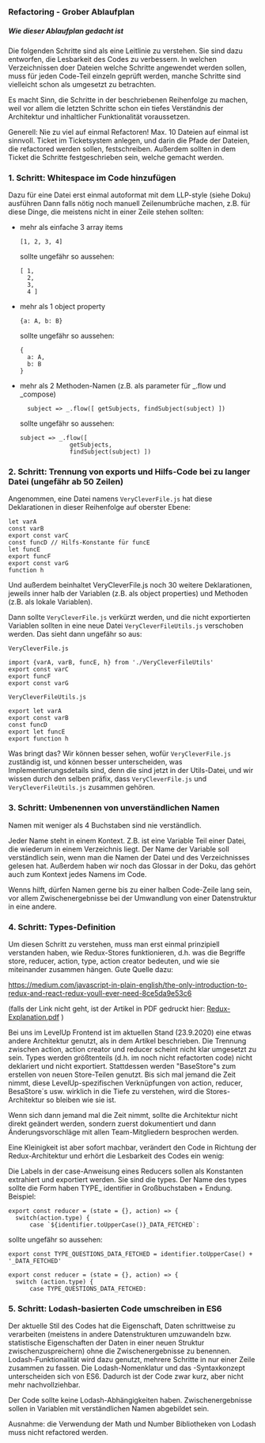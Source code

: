 ### Refactoring - Grober Ablaufplan

##### Wie dieser Ablaufplan gedacht ist

Die folgenden Schritte sind als eine Leitlinie zu verstehen. Sie sind dazu entworfen, 
die Lesbarkeit des Codes zu verbessern. In welchen Verzeichnissen doer Dateien welche 
Schritte angewendet werden sollen, muss für jeden Code-Teil einzeln geprüft werden, 
manche Schritte sind vielleicht schon als umgesetzt zu betrachten. 

Es macht Sinn, die Schritte in der beschriebenen Reihenfolge zu machen, weil vor allem 
die letzten Schritte schon ein tiefes Verständnis der Architektur und inhaltlicher 
Funktionalität voraussetzen. 

Generell: Nie zu viel auf einmal Refactoren! Max. 10 Dateien auf einmal ist sinnvoll. 
Ticket im Ticketsystem anlegen, und darin die Pfade der Dateien, die refactored werden 
sollen, festschreiben. Außerdem sollten in dem Ticket die Schritte festgeschrieben sein,
welche gemacht werden.  

### 1. Schritt: Whitespace im Code hinzufügen

Dazu für eine Datei erst einmal autoformat mit dem LLP-style (siehe Doku) ausführen
Dann falls nötig noch manuell Zeilenumbrüche machen, z.B. für diese Dinge, die meistens nicht in einer Zeile stehen sollten: 
- mehr als einfache 3 array items 
  ```
  [1, 2, 3, 4]
  ``` 
  sollte ungefähr so aussehen:
  ```
  [ 1, 
    2, 
    3,
    4 ]
  ``` 

- mehr als 1 object property
  ```
  {a: A, b: B} 
  ```
  sollte ungefähr so aussehen:
  ```
  {
    a: A,
    b: B
  }
  ```
- mehr als 2 Methoden-Namen (z.B. als parameter für _.flow und _compose)
  ```
    subject => _.flow([ getSubjects, findSubject(subject) ]) 
  ```
    sollte ungefähr so aussehen:
  ```
  subject => _.flow([
                getSubjects, 
                findSubject(subject) ]) 
  ```

### 2. Schritt: Trennung von exports und Hilfs-Code bei zu langer Datei (ungefähr ab 50 Zeilen)

Angenommen, eine Datei namens `VeryCleverFile.js` hat diese Deklarationen in dieser Reihenfolge auf oberster Ebene:
```
let varA
const varB
export const varC
const funcD // Hilfs-Konstante für funcE
let funcE
export funcF
export const varG
function h
  ```
Und außerdem beinhaltet VeryCleverFile.js noch 30 weitere Deklarationen, jeweils inner halb der Variablen (z.B. als 
object properties) und Methoden (z.B. als lokale Variablen). 

Dann sollte `VeryCleverFile.js` verkürzt werden, und die nicht exportierten Variablen sollten in eine neue Datei 
`VeryCleverFileUtils.js` verschoben werden. Das sieht dann ungefähr so aus: 

`VeryCleverFile.js`
  ```
import {varA, varB, funcE, h} from './VeryCleverFileUtils'
export const varC
export funcF
export const varG
  ```
`VeryCleverFileUtils.js`
  ```
export let varA
export const varB
const funcD
export let funcE
export function h
  ```
Was bringt das? Wir können besser sehen, wofür `VeryCleverFile.js` zuständig ist, und können besser unterscheiden, was 
Implementierungsdetails sind, denn die sind jetzt in der Utils-Datei, und wir wissen durch den selben präfix, dass 
`VeryCleverFile.js` und `VeryCleverFileUtils.js` zusammen gehören. 


### 3. Schritt: Umbenennen von unverständlichen Namen

Namen mit weniger als 4 Buchstaben sind nie verständlich.

Jeder Name steht in einem Kontext. Z.B. ist eine Variable Teil einer Datei, die wiederum in einem Verzeichnis liegt. 
Der Name der Variable soll verständlich sein, wenn man die Namen der Datei und des Verzeichnisses gelesen hat. Außerdem 
haben wir noch das Glossar in der Doku, das gehört auch zum Kontext jedes Namens im Code. 

Wenns hilft, dürfen Namen gerne bis zu einer halben Code-Zeile lang sein, vor allem Zwischenergebnisse bei der 
Umwandlung von einer Datenstruktur in eine andere.


### 4. Schritt: Types-Definition

Um diesen Schritt zu verstehen, muss man erst einmal prinzipiell verstanden haben, wie Redux-Stores funktionieren, 
d.h. was die Begriffe store, reducer, action, type, action creator bedeuten, und wie sie miteinander zusammen hängen. 
Gute Quelle dazu: 

https://medium.com/javascript-in-plain-english/the-only-introduction-to-redux-and-react-redux-youll-ever-need-8ce5da9e53c6 

(falls der Link nicht geht, ist der Artikel in PDF gedruckt hier: [Redux-Explanation.pdf](./Redux-Explanation.pdf) )

Bei uns im LevelUp Frontend ist im aktuellen Stand (23.9.2020) eine etwas andere Architektur genutzt, als in dem 
Artikel beschrieben. Die Trennung zwischen action, action creator und reducer scheint nicht klar umgesetzt zu sein. 
Types werden größtenteils (d.h. im noch nicht refactorten code) nicht deklariert und nicht exportiert. Stattdessen 
werden "BaseStore"s zum erstellen von neuen Store-Teilen genutzt. Bis sich mal jemand die Zeit nimmt, diese 
LevelUp-spezifischen Verknüpfungen von action, reducer, BesaStore´s usw. wirklich in die Tiefe zu verstehen, wird die 
Stores-Architektur so bleiben wie sie ist. 

Wenn sich dann jemand mal die Zeit nimmt, sollte die Architektur nicht direkt 
geändert werden, sondern zuerst dokumentiert und dann Änderungsvorschläge mit allen Team-Mitgliedern besprochen werden. 

Eine Kleinigkeit ist aber sofort machbar, verändert den Code in Richtung der Redux-Architektur und erhört die Lesbarkeit 
des Codes ein wenig: 

Die Labels in der case-Anweisung eines Reducers sollen als Konstanten extrahiert und exportiert werden. 
Sie sind die types. Der Name des types sollte die Form haben TYPE_ identifier in Großbuchstaben + Endung. Beispiel:

  ```
export const reducer = (state = {}, action) => {
    switch(action.type) {
        case `${identifier.toUpperCase()}_DATA_FETCHED`:
  ```
sollte ungefähr so aussehen:
  ```
export const TYPE_QUESTIONS_DATA_FETCHED = identifier.toUpperCase() + '_DATA_FETCHED'

export const reducer = (state = {}, action) => {
    switch (action.type) {
        case TYPE_QUESTIONS_DATA_FETCHED:
  ```

### 5. Schritt: Lodash-basierten Code umschreiben in ES6 

Der aktuelle Stil des Codes hat die Eigenschaft, Daten schrittweise zu verarbeiten (meistens in andere Datenstrukturen 
umzuwandeln bzw. statistische Eigenschaften der Daten in einer neuen Struktur zwischenzuspreichern) ohne die 
Zwischenergebnisse zu benennen. Lodash-Funktionalität wird dazu genutzt, mehrere Schritte in nur einer Zeile zusammen zu
 fassen. Die Lodash-Nomenklatur und das -Syntaxkonzept unterscheiden sich von ES6. Dadurch ist der Code zwar kurz, aber 
 nicht mehr nachvollziehbar. 

Der Code sollte keine Lodash-Abhängigkeiten haben. Zwischenergebnisse sollen in Variablen mit verständlichen Namen 
abgebildet sein. 

Ausnahme: die Verwendung der Math und Number Bibliotheken von Lodash muss nicht refactored werden.
